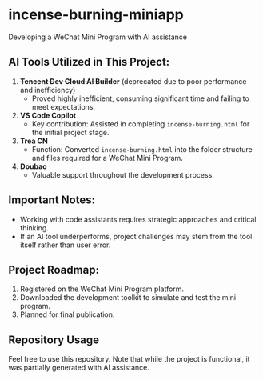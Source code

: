 # incense-burning-miniapp  
Developing a WeChat Mini Program with AI assistance  


## AI Tools Utilized in This Project:  
1. ~~**Tencent Dev Cloud AI Builder**~~ (deprecated due to poor performance and inefficiency)  
    - Proved highly inefficient, consuming significant time and failing to meet expectations.
2. **VS Code Copilot**  
   - Key contribution: Assisted in completing `incense-burning.html` for the initial project stage.  
3. **Trea CN**  
   - Function: Converted `incense-burning.html` into the folder structure and files required for a WeChat Mini Program.  
4. **Doubao**  
   - Valuable support throughout the development process.  


## Important Notes:  
- Working with code assistants requires strategic approaches and critical thinking.  
- If an AI tool underperforms, project challenges may stem from the tool itself rather than user error.  


## Project Roadmap:  
1. Registered on the WeChat Mini Program platform.  
2. Downloaded the development toolkit to simulate and test the mini program.  
3. Planned for final publication.  


## Repository Usage  
Feel free to use this repository. Note that while the project is functional, it was partially generated with AI assistance.